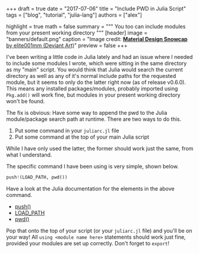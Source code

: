 +++
draft = true
date = "2017-07-06"
title = "Include PWD in Julia Script"
tags = ["blog", "tutorial", "julia-lang"]
authors = ["alex"]

highlight = true
math = false
summary = """
You too can include modules from your present working directory
"""
[header]
image = "banners/default.png"
caption = "Image credit: [**Material Design Snowcap** by elite001mm (Deviant Art)](https://www.deviantart.com/elite001mm)"
preview = false
+++

I've been writing a little code in Julia lately and had an issue where I needed to include some modules I wrote, which were sitting in the same directory as my "main" script. You would think that Julia would search the current directory as well as any of it's normal include paths for the requested module, but it seems to only do the latter right now (as of release v0.6.0). This means any installed packages/modules, probably imported using `Pkg.add()` will work fine, but modules in your present working directory won't be found.

The fix is obvious: Have some way to append the pwd to the Julia module/package search path at runtime. There are two ways to do this.

1. Put some command in your `juliarc.jl` file
2. Put some command at the top of your main Julia script

While I have only used the latter, the former should work just the same, from what I understand.

The specific command I have been using is very simple, shown below.

```python
push!(LOAD_PATH, pwd())
```

Have a look at the Julia documentation for the elements in the above command.

- [push()](https://docs.julialang.org/en/stable/stdlib/collections/#Base.push!)
- [LOAD_PATH](https://docs.julialang.org/en/stable/manual/environment-variables/#JULIA_LOAD_PATH-1)
- [pwd()](https://docs.julialang.org/en/stable/stdlib/file/#Base.Filesystem.pwd)

Pop that onto the top of your script (or your `juliarc.jl` file) and you'll be on your way! All `using <module name here>` statements should work just fine, provided your modules are set up correctly. Don't forget to `export`!
